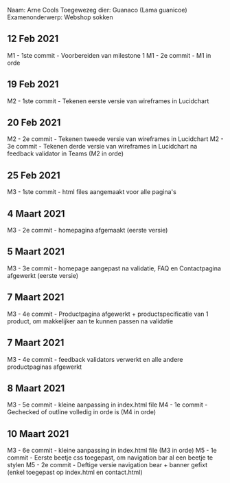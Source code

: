 Naam: Arne Cools
Toegewezeg dier: Guanaco (Lama guanicoe)
Examenonderwerp: Webshop sokken

## 12 Feb 2021
M1 - 1ste commit - Voorbereiden van milestone 1
M1 - 2e commit - M1 in orde

## 19 Feb 2021
M2 - 1ste commit - Tekenen eerste versie van wireframes in Lucidchart 

## 20 Feb 2021
M2 - 2e commit - Tekenen tweede versie van wireframes in Lucidchart 
M2 - 3e commit - Tekenen derde versie van wireframes in Lucidchart na feedback validator in Teams (M2 in orde)

## 25 Feb 2021
M3 - 1ste commit - html files aangemaakt voor alle pagina's

## 4 Maart 2021
M3 - 2e commit - homepagina afgemaakt (eerste versie)

## 5 Maart 2021
M3 - 3e commit - homepage aangepast na validatie, FAQ en Contactpagina afgewerkt (eerste versie) 

## 7 Maart 2021
M3 - 4e commit - Productpagina afgewerkt + productspecificatie van 1 product, om makkelijker aan te kunnen passen na validatie

## 7 Maart 2021
M3 - 4e commit - feedback validators verwerkt en alle andere productpaginas afgewerkt

## 8 Maart 2021
M3 - 5e commit - kleine aanpassing in index.html file
M4 - 1e commit - Gechecked of outline volledig in orde is (M4 in orde)

## 10 Maart 2021
M3 - 6e commit - kleine aanpassing in index.html file (M3 in orde)
M5 - 1e commit - Eerste beetje css toegepast, om navigation bar al een beetje te stylen 
M5 - 2e commit - Deftige versie navigation bear + banner gefixt (enkel toegepast op index.html en contact.html)